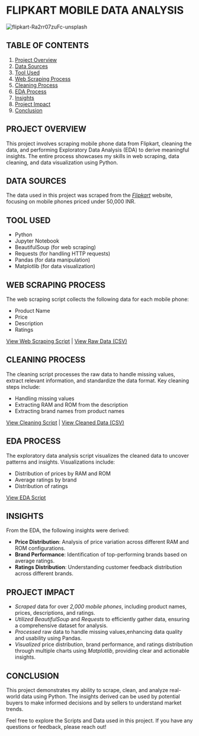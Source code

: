 # FLIPKART MOBILE DATA ANALYSIS

![flipkart-Ra2rr07zuFc-unsplash](https://github.com/Abhi47-kr/Flipkart-Mobile-Data-Analysis/assets/168676103/9ad78606-b7ca-44c2-948d-1ac6b4ac3f0c)


## TABLE OF CONTENTS
1. [Project Overview](#project-overview)
2. [Data Sources](#data-sources)
3. [Tool Used](#tool-used)
4. [Web Scraping Process](#web-scraping-process)
5. [Cleaning Process](#cleaning-process)
6. [EDA Process](#eda-process)
7. [Insights](#insights)
8. [Project Impact](#project-impact)
9. [Conclusion](#conclusion)

## PROJECT OVERVIEW
This project involves scraping mobile phone data from Flipkart, cleaning the data, and performing Exploratory Data Analysis (EDA) to derive meaningful insights. The entire process showcases my skills in web scraping, data cleaning, and data visualization using Python. 

## DATA SOURCES
The data used in this project was scraped from the *[Flipkart](https://www.flipkart.com/search?q=mobiles+under+50000&sid=tyy%2C4io&as=on&as-show=on&otracker=AS_QueryStore_OrganicAutoSuggest_1_16_na_na_na&otracker1=AS_QueryStore_OrganicAutoSuggest_1_16_na_na_na&as-pos=1&as-type=HISTORY&suggestionId=mobiles+under+50000%7CMobiles&requestId=ccbc5062-a7ca-479c-88c9-41c2679ddf58)* website, focusing on mobile phones priced under 50,000 INR.

## TOOL USED
- Python
- Jupyter Notebook
- BeautifulSoup (for web scraping)
- Requests (for handling HTTP requests)
- Pandas (for data manipulation)
- Matplotlib (for data visualization)

## WEB SCRAPING PROCESS
The web scraping script collects the following data for each mobile phone:
- Product Name
- Price
- Description
- Ratings

[View Web Scraping Script](https://github.com/Abhi47-kr/Flipkart-Mobile-Data-Analysis-in-Python/blob/a48c87aa63037d5f4d015564f5e4af5fa73fbf69/Scraping_flipkart%20mobile%20data.ipynb) | [View Raw Data (CSV)](https://github.com/Abhi47-kr/Flipkart-Mobile-Data-Analysis-in-Python/blob/a48c87aa63037d5f4d015564f5e4af5fa73fbf69/flipkart_webscraping.csv)

## CLEANING PROCESS
The cleaning script processes the raw data to handle missing values, extract relevant information, and standardize the data format. Key cleaning steps include:
- Handling missing values
- Extracting RAM and ROM from the description
- Extracting brand names from product names

[View Cleaning Script](https://github.com/Abhi47-kr/Flipkart-Mobile-Data-Analysis-in-Python/blob/781f95f66c18824fcf5c7035e290a78ce975b463/Cleaning_flipkart%20mobile%20data.ipynb) | [View Cleaned Data (CSV)](https://github.com/Abhi47-kr/Flipkart-Mobile-Data-Analysis-in-Python/blob/781f95f66c18824fcf5c7035e290a78ce975b463/flipkart_cleaned.csv)

## EDA PROCESS
The exploratory data analysis script visualizes the cleaned data to uncover patterns and insights. Visualizations include:
- Distribution of prices by RAM and ROM
- Average ratings by brand
- Distribution of ratings

[View EDA Script](https://github.com/Abhi47-kr/Flipkart-Mobile-Data-Analysis-in-Python/blob/781f95f66c18824fcf5c7035e290a78ce975b463/EDA_%20flipkart%20mobile%20data.ipynb)

## INSIGHTS
From the EDA, the following insights were derived:
- **Price Distribution**: Analysis of price variation across different RAM and ROM configurations.
- **Brand Performance**: Identification of top-performing brands based on average ratings.
- **Ratings Distribution**: Understanding customer feedback distribution across different brands.

## PROJECT IMPACT
- *Scraped* data for over *2,000 mobile phones*, including product names, prices, descriptions, and ratings.
- *Utilized BeautifulSoup* and *Requests* to efficiently gather data, ensuring a comprehensive dataset for analysis.
- *Processed* raw data to handle missing values,enhancing data quality and usability using Pandas.
- *Visualized* price distribution, brand performance, and ratings distribution through multiple charts using *Matplotlib*, providing clear and actionable insights.

## CONCLUSION
This project demonstrates my ability to scrape, clean, and analyze real-world data using Python. The insights derived can be used by potential buyers to make informed decisions and by sellers to understand market trends.

Feel free to explore the Scripts and Data used in this project. If you have any questions or feedback, please reach out!
